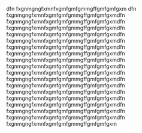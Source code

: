 dfn fxgnmgngfxmnfxgmfgmfgmmgffgmfgmfgxm
dfn fxgnmgngfxmnfxgmfgmfgmmgffgmfgmfgxmdfn fxgnmgngfxmnfxgmfgmfgmmgffgmfgmfgxmdfn fxgnmgngfxmnfxgmfgmfgmmgffgmfgmfgxmdfn fxgnmgngfxmnfxgmfgmfgmmgffgmfgmfgxmdfn fxgnmgngfxmnfxgmfgmfgmmgffgmfgmfgxmdfn fxgnmgngfxmnfxgmfgmfgmmgffgmfgmfgxmdfn fxgnmgngfxmnfxgmfgmfgmmgffgmfgmfgxmdfn fxgnmgngfxmnfxgmfgmfgmmgffgmfgmfgxmdfn fxgnmgngfxmnfxgmfgmfgmmgffgmfgmfgxmdfn fxgnmgngfxmnfxgmfgmfgmmgffgmfgmfgxmdfn fxgnmgngfxmnfxgmfgmfgmmgffgmfgmfgxmdfn fxgnmgngfxmnfxgmfgmfgmmgffgmfgmfgxmdfn fxgnmgngfxmnfxgmfgmfgmmgffgmfgmfgxmdfn fxgnmgngfxmnfxgmfgmfgmmgffgmfgmfgxmdfn fxgnmgngfxmnfxgmfgmfgmmgffgmfgmfgxmdfn fxgnmgngfxmnfxgmfgmfgmmgffgmfgmfgxmdfn fxgnmgngfxmnfxgmfgmfgmmgffgmfgmfgxmdfn fxgnmgngfxmnfxgmfgmfgmmgffgmfgmfgxm
